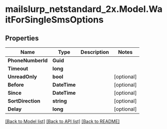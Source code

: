 # mailslurp_netstandard_2x.Model.WaitForSingleSmsOptions

## Properties

Name | Type | Description | Notes
------------ | ------------- | ------------- | -------------
**PhoneNumberId** | **Guid** |  | 
**Timeout** | **long** |  | 
**UnreadOnly** | **bool** |  | [optional] 
**Before** | **DateTime** |  | [optional] 
**Since** | **DateTime** |  | [optional] 
**SortDirection** | **string** |  | [optional] 
**Delay** | **long** |  | [optional] 

[[Back to Model list]](../README#documentation-for-models) [[Back to API list]](../README#documentation-for-api-endpoints) [[Back to README]](../README)


